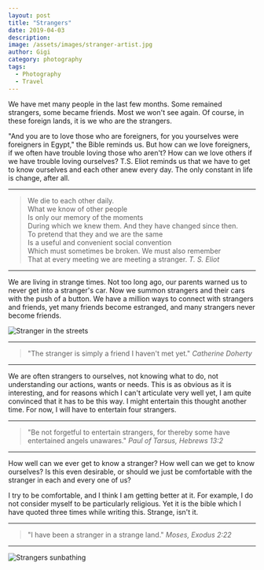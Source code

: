```yaml
---
layout: post
title: "Strangers"
date: 2019-04-03
description:
image: /assets/images/stranger-artist.jpg
author: Gigi
category: photography
tags:
  - Photography
  - Travel
---
```


We have met many people in the last few months. Some remained strangers, some became friends. Most we won't see again. Of course, in these foreign lands, it is we who are the strangers.

"And you are to love those who are foreigners, for you yourselves were foreigners in Egypt," the Bible reminds us. But how can we love foreigners, if we often have trouble loving those who aren't? How can we love others if we have trouble loving ourselves? T.S. Eliot reminds us that we have to get to know ourselves and each other anew every day. The only constant in life is change, after all.

----

<blockquote>
We die to each other daily.<br/>
What we know of other people<br/>
Is only our memory of the moments<br/>
During which we knew them. And they have changed since then.<br/>
To pretend that they and we are the same<br/>
Is a useful and convenient social convention<br/>
Which must sometimes be broken. We must also remember<br/>
That at every meeting we are meeting a stranger.
<cite>T. S. Eliot</cite>
</blockquote>

----

We are living in strange times. Not too long ago, our parents warned us to never get into a stranger's car. Now we summon strangers and their cars with the push of a button. We have a million ways to connect with strangers and friends, yet many friends become estranged, and many strangers never become friends.

![Stranger in the streets](/assets/images/stranger-in-the-streets.jpg#full)

----

<blockquote>
"The stranger is simply a friend I haven't met yet."
<cite>Catherine Doherty</cite>
</blockquote>

----

We are often strangers to ourselves, not knowing what to do, not understanding our actions, wants or needs. This is as obvious as it is interesting, and for reasons which I can't articulate very well yet, I am quite convinced that it has to be this way. I might entertain this thought another time. For now, I will have to entertain four strangers.

----

<blockquote>
"Be not forgetful to entertain strangers, for thereby some have entertained angels unawares."
<cite>Paul of Tarsus, Hebrews 13:2</cite>
</blockquote>

----

How well can we ever get to know a stranger? How well can we get to know ourselves? Is this even desirable, or should we just be comfortable with the stranger in each and every one of us?

I try to be comfortable, and I think I am getting better at it. For example, I do not consider myself to be particularly religious. Yet it is the bible which I have quoted three times while writing this. Strange, isn't it.

----

<blockquote>
"I have been a stranger in a strange land."
<cite>Moses, Exodus 2:22</cite>
</blockquote>

----

![Strangers sunbathing](/assets/images/strangers-sunbathing.jpg#full)
